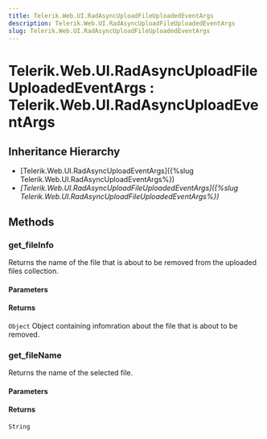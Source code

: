 ```yaml
---
title: Telerik.Web.UI.RadAsyncUploadFileUploadedEventArgs
description: Telerik.Web.UI.RadAsyncUploadFileUploadedEventArgs
slug: Telerik.Web.UI.RadAsyncUploadFileUploadedEventArgs
---
```


# Telerik.Web.UI.RadAsyncUploadFileUploadedEventArgs : Telerik.Web.UI.RadAsyncUploadEventArgs

## Inheritance Hierarchy

* [Telerik.Web.UI.RadAsyncUploadEventArgs]({%slug Telerik.Web.UI.RadAsyncUploadEventArgs%})
* *[Telerik.Web.UI.RadAsyncUploadFileUploadedEventArgs]({%slug Telerik.Web.UI.RadAsyncUploadFileUploadedEventArgs%})*


## Methods

### get_fileInfo 

Returns the name of the file that is about to be removed from the uploaded files collection.

#### Parameters

#### Returns

`Object` Object containing infomration about the file that is about to be removed.
### get_fileName

Returns the name of the selected file.

#### Parameters

#### Returns

`String`


